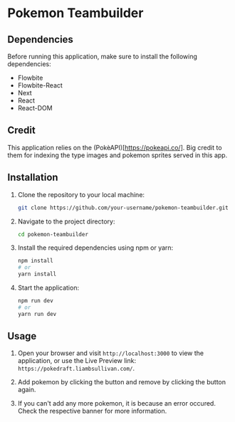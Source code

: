 # Pokemon Teambuilder

## Dependencies
Before running this application, make sure to install the following dependencies:

- Flowbite
- Flowbite-React
- Next
- React
- React-DOM

## Credit
This application relies on the (PokèAPI)[https://pokeapi.co/]. Big credit to them for indexing the type images and pokemon sprites served in this app.

## Installation
1. Clone the repository to your local machine:
    ```bash
    git clone https://github.com/your-username/pokemon-teambuilder.git
    ```

2. Navigate to the project directory:
    ```bash
    cd pokemon-teambuilder
    ```

3. Install the required dependencies using npm or yarn:
    ```bash
    npm install
    # or
    yarn install
    ```

4. Start the application:
    ```bash
    npm run dev
    # or
    yarn run dev
    ```

## Usage

1. Open your browser and visit `http://localhost:3000` to view the application, or use the Live Preview link: `https://pokedraft.liambsullivan.com/`.

2. Add pokemon by clicking the button and remove by clicking the button again.

3. If you can't add any more pokemon, it is because an error occured. Check the respective banner for more information.

